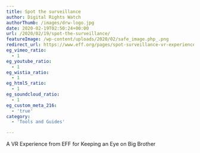 ```yaml
---
title: Spot the surveillance
author: Digital Rights Watch
authorThumb: /images/drw-logo.jpg
date: 2020-02-19T02:50:24+00:00
url: /2020/02/19/spot-the-surveillance/
featureImage: /wp-content/uploads/2020/02/safe_image.php_.png
redirect_url: https://www.eff.org/pages/spot-surveillance-vr-experience-keeping-eye-big-brother
eg_vimeo_ratio:
  - 1
eg_youtube_ratio:
  - 1
eg_wistia_ratio:
  - 1
eg_html5_ratio:
  - 1
eg_soundcloud_ratio:
  - 1
eg_custom_meta_216:
  - 'true'
category:
  - 'Tools and Guides'

---
```

A VR Experience from EFF for Keeping an Eye on Big Brother
